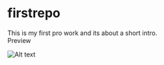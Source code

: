 # firstrepo

This is my first pro work and its about a short intro. <br>
Preview <br>

![Alt text](preview.png)
